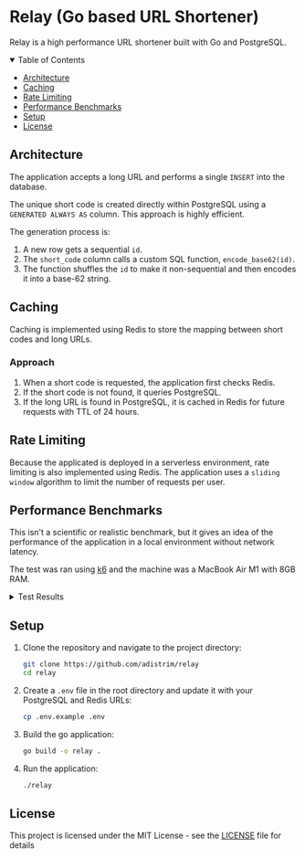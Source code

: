 # Relay (Go based URL Shortener)

Relay is a high performance URL shortener built with Go and PostgreSQL.

<details open>
<summary>Table of Contents</summary>

- [Architecture](#architecture)
- [Caching](#caching)
- [Rate Limiting](#rate-limiting)
- [Performance Benchmarks](#performance-benchmarks)
- [Setup](#setup)
- [License](#license)

</details>

## Architecture

The application accepts a long URL and performs a single `INSERT` into the database.

The unique short code is created directly within PostgreSQL using a `GENERATED ALWAYS AS` column. This approach is highly efficient.

The generation process is:
  1.  A new row gets a sequential `id`.
  2.  The `short_code` column calls a custom SQL function, `encode_base62(id)`.
  3.  The function shuffles the `id` to make it non-sequential and then encodes it into a base-62 string.

## Caching
Caching is implemented using Redis to store the mapping between short codes and long URLs.

### Approach
1.  When a short code is requested, the application first checks Redis.
2.  If the short code is not found, it queries PostgreSQL.
3.  If the long URL is found in PostgreSQL, it is cached in Redis for future requests with TTL of 24 hours.

## Rate Limiting
Because the applicated is deployed in a serverless environment, rate limiting is also implemented using Redis. The application uses a `sliding window` algorithm to limit the number of requests per user.

## Performance Benchmarks
This isn't a scientific or realistic benchmark, but it gives an idea of the performance of the application in a local environment without network latency.

The test was ran using [k6](https://k6.io/) and the machine was a MacBook Air M1 with 8GB RAM.

<details>
<summary>Test Results</summary>

```bash
adityaraj@macair testing % k6 run test.js

         /\      Grafana   /‾‾/  
    /\  /  \     |\  __   /  /   
   /  \/    \    | |/ /  /   ‾‾\ 
  /          \   |   (  |  (‾)  |
 / __________ \  |_|\_\  \_____/ 

     execution: local
        script: test.js
        output: -

     scenarios: (100.00%) 1 scenario, 3000 max VUs, 1m20s max duration (incl. graceful stop):
              * default: Up to 3000 looping VUs for 50s over 3 stages (gracefulRampDown: 30s, gracefulStop: 30s)


  █ TOTAL RESULTS 

    checks_total.......................: 612087  12241.764484/s
    checks_succeeded...................: 100.00% 612087 out of 612087
    checks_failed......................: 0.00%   0 out of 612087

    ✓ status is 201

    HTTP
    http_req_duration.......................................................: avg=196.29ms min=150µs    med=228.47ms max=333.98ms p(90)=275.51ms p(95)=294.62ms
      { expected_response:true }............................................: avg=196.29ms min=150µs    med=228.47ms max=333.98ms p(90)=275.51ms p(95)=294.62ms
    http_req_failed.........................................................: 0.00%  0 out of 612087
    http_reqs...............................................................: 612087 12241.764484/s

    EXECUTION
    iteration_duration......................................................: avg=196.35ms min=179.79µs med=228.52ms max=334.04ms p(90)=275.57ms p(95)=294.68ms
    iterations..............................................................: 612087 12241.764484/s
    vus.....................................................................: 49     min=49          max=3000
    vus_max.................................................................: 3000   min=3000        max=3000

    NETWORK
    data_received...........................................................: 94 MB  1.9 MB/s
    data_sent...............................................................: 118 MB 2.4 MB/s



running (0m50.0s), 0000/3000 VUs, 612087 complete and 0 interrupted iterations
default ✓ [======================================] 0000/3000 VUs  50s
```

</details>

## Setup
1.  Clone the repository and navigate to the project directory:
    ```bash
    git clone https://github.com/adistrim/relay
    cd relay
    ```
2. Create a `.env` file in the root directory and update it with your PostgreSQL and Redis URLs:
    ```bash
    cp .env.example .env
    ```
3. Build the go application:
    ```bash
    go build -o relay .
    ```
4. Run the application:
    ```bash
    ./relay
    ```

## License
This project is licensed under the MIT License - see the [LICENSE](LICENSE) file for details
